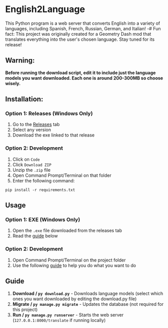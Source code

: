 # English2Language

This Python program is a web server that converts English into a variety of languages, including Spanish, French, Russian, German, and Italian!
-# Fun fact: This project was originally created for a Geometry Dash mod that translates everything into the user's chosen language. Stay tuned for its release!

## Warning:

**Before running the download script, edit it to include just the language models you want downloaded. Each one is around 200-300MB so choose wisely.**

## Installation:

### Option 1: Releases (Windows Only)

1. Go to the [Releases](/releases) tab
2. Select any version
3. Download the exe linked to that release

### Option 2: Development

1. Click on `Code`
2. Click `Download ZIP`
3. Unzip the `.zip` file
4. Open Command Prompt/Terminal on that folder
5. Enter the following command:
```
pip install -r requirements.txt
```

## Usage

### Option 1: EXE (Windows Only)

1. Open the `.exe` file downloaded from the releases tab
2. Read the [guide](#guide) below

### Option 2: Development

1. Open Command Prompt/Terminal on the project folder
2. Use the following [guide](#guide) to help you do what you want to do

## Guide

1. **Download / `py download.py`** - Downloads language models (select which ones you want downloaded by editing the download.py file)
2. **Migrate / `py manage.py migrate`** - Updates the database (not required for this project)
3. **Run / `py manage.py runserver`** - Starts the web server (`127.0.0.1:8000/translate` if running locally)